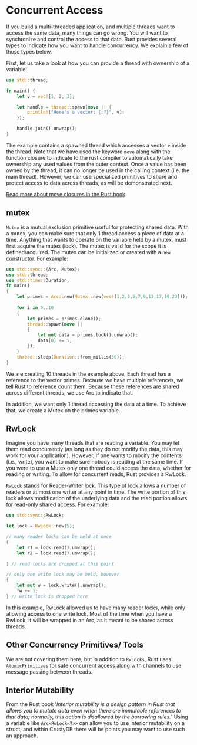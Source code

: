 # Concurrent Access

If you build a multi-threaded application, and multiple threads want to access the same data, many things can go wrong. You will want to synchronize and control the access to that data. Rust provides several types to indicate how you want to handle concurrency. We explain a few of those types below.

First, let us take a look at how you can provide a thread with ownership of a variable:

```rust
use std::thread;

fn main() {
    let v = vec![1, 2, 3];

    let handle = thread::spawn(move || {
        println!("Here's a vector: {:?}", v);
    });

    handle.join().unwrap();
}
```

The example contains a spawned thread which accesses a vector `v` inside the thread. Note that we have used the keyword `move` along with the function closure to indicate to the rust compiler to automatically take ownership any used values from the outer context. Once a value has been owned by the thread, it can no longer be used in the calling context (i.e. the main thread). However, we can use specialized primitives to share and protect access to data across threads, as will be demonstrated next. 

[Read more about move closures in the Rust book](https://doc.rust-lang.org/book/ch16-01-threads.html#using-move-closures-with-threads)

## mutex 

```Mutex``` is a mutual exclusion primitive useful for protecting shared data. With a mutex, you can make sure that only 1 thread access a piece of data at a time. Anything that wants to operate on the variable held by a mutex, must first acquire the mutex (lock). The mutex is valid for the scope it is defined/acquired. The mutex can be initialized or created with a ```new``` constructor.  For example: 

```rust
use std::sync::{Arc, Mutex}; 
use std::thread; 
use std::time::Duration; 
fn main()  
{ 
    let primes = Arc::new(Mutex::new(vec![1,2,3,5,7,9,13,17,19,23])); 
 
    for i in 0..10  
    { 
        let primes = primes.clone(); 
        thread::spawn(move ||  
        {  
            let mut data = primes.lock().unwrap(); 
            data[0] += i;  
        }); 
    } 
    thread::sleep(Duration::from_millis(50)); 
} 
```

We are creating 10 threads in the example above. Each thread has a reference to the vector primes. Because we have multiple references, we tell Rust to reference count them. Because these references are shared across different threads, we use Arc to indicate that. 

In addition, we want only 1 thread accessing the data at a time. To achieve that, we create a Mutex on the primes variable.

## RwLock

Imagine you have many threads that are reading a variable. You may let them read concurrently (as long as they do not modify the data, this may work for your application). However, if one wants to modify the contents (i.e., write), you want to make sure nobody is reading at the same time. If you were to use a Mutex only one thread could access the data, whether for reading or writing. To allow for concurrent reads, Rust provides a RwLock.

```RwLock``` stands for Reader-Writer lock. This type of lock allows a number of readers or at most one writer at any point in time. The write portion of this lock allows modification of the underlying data and the read portion allows for read-only shared access. For example:

```rust
use std::sync::RwLock;

let lock = RwLock::new(5);

// many reader locks can be held at once
{
    let r1 = lock.read().unwrap();
    let r2 = lock.read().unwrap();

} // read locks are dropped at this point

// only one write lock may be held, however
{
    let mut w = lock.write().unwrap();
    *w += 1;
} // write lock is dropped here
```

In this example, RwLock allowed us to have many reader locks, while only allowing access to one write lock. Most of the time when you have a RwLock, it will be wrapped in an Arc, as it meant to be shared across threads.

## Other Concurrency Primitives/ Tools

We are not covering them here, but in addition to `RwLocks`, Rust uses [`AtomicPrimitives`](https://doc.rust-lang.org/std/sync/atomic/) for safe concurrent access along with channels to use message passing between threads.


## Interior Mutability

From the Rust book '*Interior mutability is a design pattern in Rust that allows you to mutate data even when there are immutable references to that data; normally, this action is disallowed by the borrowing rules.*'  Using a variable like `Arc<RwLock<T>>` can allow you to use interior mutability on a struct, and within CrustyDB there will be points you may want to use such an approach.